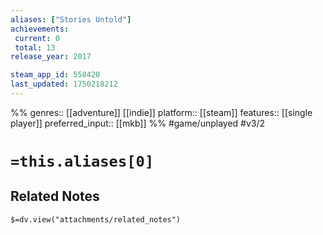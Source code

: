 ```yaml
---
aliases: ["Stories Untold"]
achievements:
 current: 0
 total: 13
release_year: 2017

steam_app_id: 558420
last_updated: 1750218212
---
```

%%
genres:: [[adventure]] [[indie]]
platform:: [[steam]]
features:: [[single player]]
preferred_input:: [[mkb]]
%%
#game/unplayed
#v3/2

# `=this.aliases[0]`
## Related Notes
`$=dv.view("attachments/related_notes")`